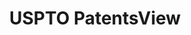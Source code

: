---
layout: default
bigquery: https://console.cloud.google.com/bigquery?p=patents-public-data&d=patentsview&page=dataset
citation: Attribution should be given to PatentsView for use, distribution, or derivative
  works.
code: https://github.com/CSSIP-AIR/PatentsView-Code-Snippets/
contributors: USPTO
cost: None
description: 'PatentsView includes US patent data including raw data (summaries, applications,
  pregrant applications), disambugations of inventors and assignees, and inventor
  gender estimates.  Also foreign priority data, # of figures and sheets, and government
  interest statements.'
documentation: https://patentsview.org/query/builder-faqs
last_edit: Mon, 04 Apr 2022 19:02:57 GMT
location: https://patentsview.org/
maintained_by: USPTO
record_creation_timestamp: 12/2/2020 17:20:46
schema_fields: '[''mainclass_id'', ''length'', ''section'', ''disamb_inventor_id_20171226'',
  ''term_extension'', ''disamb_inventor_id_20181127'', ''series_code'', ''filename'',
  ''lname'', ''num_sheets'', ''longitude'', ''kind'', ''disamb_inventor_id_20200929'',
  ''disamb_assignee_id_20191231'', ''group_id'', ''latlong'', ''fname'', ''citation_id'',
  ''deceased'', ''classification_level'', ''ipc_class'', ''category'', ''title'',
  ''disamb_inventor_id_20191008'', ''disamb_inventor_id_20180528'', ''disamb_inventor_id_20200630'',
  ''rawinventor_id'', ''subclass_id'', ''organization'', ''field_id'', ''disamb_assignee_id_20200331'',
  ''male'', ''f371_date'', ''disamb_assignee_id_20190820'', ''rule_47'', ''relkind'',
  ''applicant_type'', ''contract_award_number'', ''status'', ''text'', ''latitude'',
  ''country'', ''disamb_assignee_id_20200929'', ''patent_id'', ''subgroup'', ''rawlocation_id'',
  ''subgroup_id'', ''disamb_inventor_id_20190820'', ''subcategory_id'', ''disamb_assignee_id_20200630'',
  ''term_grant'', ''disamb_inventor_id_20200331'', ''action_date'', ''inventor_id'',
  ''designation'', ''assignee_id'', ''doctype'', ''sector_title'', ''gi_statement'',
  ''field_title'', ''name'', ''disamb_inventor_id_20201229'', ''lapse_of_patent'',
  ''disamb_inventor_id_20170808'', ''disamb_inventor_id_20190312'', ''doc_type'',
  ''classification_status'', ''id'', ''symbol_position'', ''level_three'', ''name_last'',
  ''f102_date'', ''variety'', ''reldocno'', ''uuid'', ''level_two'', ''location_id'',
  ''subsection_id'', ''rel_id'', ''latin_name'', ''organization_id'', ''country_transformed'',
  ''classification_value'', ''sequence'', ''county_fips'', ''main_group'', ''_371_date'',
  ''section_id'', ''lawyer_id'', ''attribution_status'', ''disamb_inventor_id_20191231'',
  ''type'', ''role'', ''group'', ''classification_data_source'', ''withdrawn'', ''state'',
  ''abstract'', ''num_claims'', ''county'', ''date'', ''name_first'', ''category_id'',
  ''subclass'', ''level_one'', ''male_flag'', ''disamb_assignee_id_20181127'', ''application_id'',
  ''city'', ''disamb_inventor_id_20171003'', ''disamb_inventor_id_20170307'', ''dependent'',
  ''term_disclaimer'', ''disclaimer_date'', ''exemplary'', ''state_fips'', ''num_figures'',
  ''ipc_version_indicator'', ''_102_date'', ''number'', ''rawassignee_id'', ''disamb_assignee_id_20191008'',
  ''num'', ''disamb_assignee_id_20190312'', ''publication_number'']'
shortname: patentsview
tags:
- disambiguation
- United States
- gender
terms_of_use: Creative Commons Attribution 4.0 International License.
timeframe: 1963-1999
title: USPTO PatentsView
uuid: cf1780b1-e265-4e49-8d1d-83b9cfe0fd9a
---